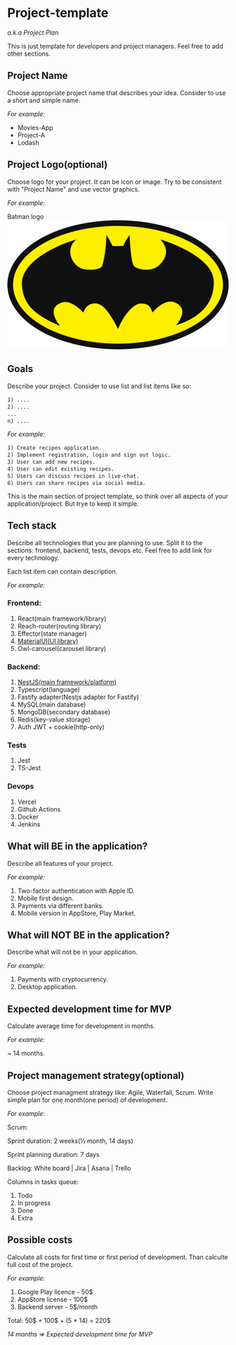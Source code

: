 # Project-template
_a.k.a Project Plan_

This is just template for developers and project managers. 
Feel free to add other sections.

## Project Name

Choose appropriate project name that describes your idea.
Consider to use a short and simple name.

_For example:_

* Movies-App
* Project-A
* Lodash

## Project Logo(optional)

Choose logo for your project.
It can be icon or image. 
Try to be consistent with "Project Name" and use vector graphics.

_For example:_

Batman logo
![batman-logo-example.png](assets/logo-example.png)


## Goals

Describe your project.
Consider to use list and list items like so:

```
1) ....
2) ....
...
n) ....
```

_For example:_

```
1) Create recipes application.
2) Implement registration, login and sign out logic.
3) User can add new recipes.
4) User can edit existing recipes.
5) Users can discuss recipes in live-chat.
6) Users can share recipes via social media.
```

This is the main section of project template, so think over all aspects of your application/project. But trye to keep it simple.

## Tech stack

Describe all technologies that you are planning to use.
Split it to the sections: frontend, backend, tests, devops etc.
Feel free to add link for every technology.

Each list item can contain description.

_For example:_

### Frontend:
1) React(main framework/library)
2) Reach-router(routing library)
3) Effector(state manager)
4) [MaterialUI(UI library)](https://material-ui.com/)
5) Owl-carousel(carousel library)

### Backend:
1) [NestJS(main framework/platform)](https://nestjs.com/)
2) Typescript(language)
3) Fastify adapter(Nestjs adapter for Fastify)
4) MySQL(main database)
5) MongoDB(secondary database)
6) Redis(key-value storage)
7) Auth
  JWT + cookie(http-only)
  
### Tests
1) Jest
2) TS-Jest

### Devops
1) Vercel
2) Github Actions
3) Docker
4) Jenkins
 
## What will **BE** in the application?

Describe all features of your project.

_For example:_

1) Two-factor authentication with Apple ID.
2) Mobile first design.
3) Payments via different banks.
4) Mobile version in AppStore, Play Market.

## What will **NOT BE** in the application?

Describe what will not be in your application.

_For example:_

1) Payments with cryptocurrency.
2) Desktop application.

## Expected development time for MVP

Calculate average time for development in months.

_For example:_

~ 14 months.

## Project management strategy(optional)

Choose project managment strategy like: Agile, Waterfall, Scrum.
Write simple plan for one month(one period) of development.

_For example:_

Scrum:

Sprint duration: 2 weeks(½ month, 14 days)

Sprint planning duration: 7 days

Backlog: White board | Jira | Asana | Trello

Columns in tasks queue: 
1) Todo
2) In progress
3) Done
4) Extra

## Possible costs

Calculate all costs for first time or first period of development.
Than calculte full cost of the project.

_For example:_

1) Google Play licence - 50$
2) AppStore license - 100$
3) Backend server - 5$/month

Total: 50$ + 100$ + (5 * 14) = 220$

_14 months => Expected development time for MVP_